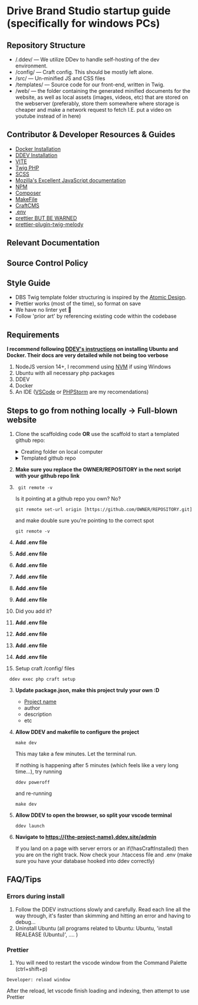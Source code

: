 
# Drive Brand Studio startup guide (specifically for windows PCs)

## Repository Structure
- /.ddev/ — We utilize DDev to handle self-hosting of the dev environment.
- /config/ — Craft config. This should be mostly left alone.
- /src/ — Un-minified JS and CSS files
- /templates/ — Source code for our front-end, written in Twig.
- /web/ — the folder containing the generated minified documents for the website, as well as local assets (images, videos, etc) that are stored on the webserver (preferably, store them somewhere where storage is cheaper and make a network request to fetch I.E. put a video on youtube instead of in here)

## Contributor & Developer Resources & Guides
   - [Docker Installation](https://ddev.readthedocs.io/en/latest/users/install/docker-installation/)
   - [DDEV Installation](https://ddev.readthedocs.io/en/latest/users/install/ddev-installation/#wsl2-docker-desktop-install-script)
   - [VITE](https://vitejs.dev/)
   - [Twig PHP](https://twig.symfony.com/doc/3.x/)
   - [SCSS](https://sass-lang.com/documentation/syntax/)
   - [Mozilla's Excellent JavaScript documentation](https://developer.mozilla.org/en-US/docs/Web/JavaScript)
   - [NPM](https://docs.npmjs.com/cli/v9)
   - [Composer](https://getcomposer.org/doc/)
   - [MakeFile](https://www.gnu.org/software/make/manual/make.html)
   - [CraftCMS](https://craftcms.com/docs/)
   - [.env](https://www.dotenv.org/docs)
   - [prettier BUT BE WARNED](https://prettier.io/)
   - [prettier-plugin-twig-melody](https://github.com/trivago/prettier-plugin-twig-melody?tab=readme-ov-file#install)

## Relevant Documentation

## Source Control Policy

## Style Guide
   - DBS Twig template folder structuring is inspired by the [Atomic Design](https://bradfrost.com/blog/post/atomic-web-design/).
   - Prettier works (most of the time), so format on save
   - We have no linter yet 😬
   - Follow 'prior art' by referencing existing code within the codebase   


## Requirements
**I recommend following [DDEV's instructions](https://ddev.readthedocs.io/en/latest/users/install/ddev-installation/#wsl2-docker-desktop-install-script) on installing Ubuntu and Docker. Their docs are very detailed while not being too verbose**
1. NodeJS version 14+, I recommend using [NVM](https://github.com/nvm-sh/nvm) if using Windows
2. Ubuntu with all necessary php packages
3. DDEV
4. Docker
5. An IDE ([VSCode](https://code.visualstudio.com/Download) or [PHPStorm](https://www.jetbrains.com/phpstorm/download/#section=windows) are my recomendations)

## Steps to go from nothing locally -> Full-blown website
1. Clone the scaffolding code **OR** use the scaffold to start a templated github repo:

   <details>
      <summary>Creating folder on local computer</summary>
      <p>
      SSH (preferred):
      
      ```shell
         git clone git@github.com:drivebrandstudio/Craft4-Scaffolding.git ./
      ```
      </p>

   <strong>OR</strong>
   <p>
      
      HTTPS:
   
      ```shell
      git clone https://github.com/drivebrandstudio/Craft4-Scaffolding.git ./
      ```
   </p>
         
     
   </details>
   
   
   <details>
      <summary>
         Templated github repo 
      </summary>
      <p>
         Create a github repo using the template and  clone that to your pc
      </p>
   </details>

1.  **Make sure you replace the OWNER/REPOSITORY in the next script with your github repo link**
2.   ```shell
      git remote -v
      ```
     Is it pointing at a github repo you own? No?
   
      ```shell
      git remote set-url origin [https://github.com/OWNER/REPOSITORY.git]
      ```
      and make double sure you're pointing to the correct spot
   
      ```shell
      git remote -v
      ```

1. **Add .env file**
1. **Add .env file**
1. **Add .env file**
1. **Add .env file**
1. **Add .env file**
1. **Add .env file**
1. Did you add it?
1. **Add .env file**
1. **Add .env file**
1. **Add .env file**
1. **Add .env file**

1. Setup craft /config/ files
  ```shell
   ddev exec php craft setup
   ```
3. **Update package.json, make this project truly your own :D**

    - [Project name](https://docs.npmjs.com/cli/v9/configuring-npm/package-json#name)
    - author
    - description
    - etc

1. **Allow DDEV and makefile to configure the project**
   ```shell
   make dev
   ```
   This may take a few minutes. Let the terminal run.

   If nothing is happening after 5 minutes (which feels like a very long time...), try running

   ```shell
   ddev poweroff
   ```
   and re-running
      ```shell
   make dev
   ```

5. **Allow DDEV to open the browser, so split your vscode terminal**
   ```shell
   ddev launch
   ```

6. **Navigate to <https://{the-project-name}.ddev.site/admin>**

   If you land on a page with server errors or an if(!hasCraftInstalled) then you are on the right track. Now check your .htaccess file and .env (make sure you have your database hooked into ddev correctly)

## FAQ/Tips
### Errors during install
1. Follow the DDEV instructions slowly and carefully. Read each line all the way through, it's faster than skimming and hitting an error and having to debug...
2. Uninstall Ubuntu (all programs related to Ubuntu: Ubuntu, 'install REALEASE (Ubuntu)', .... )
### Prettier
1. You will need to restart the vscode window from the Command Palette (ctrl+shift+p) 
```shell 
Developer: reload window
```
After the reload, let vscode finish loading and indexing, then attempt to use Prettier

